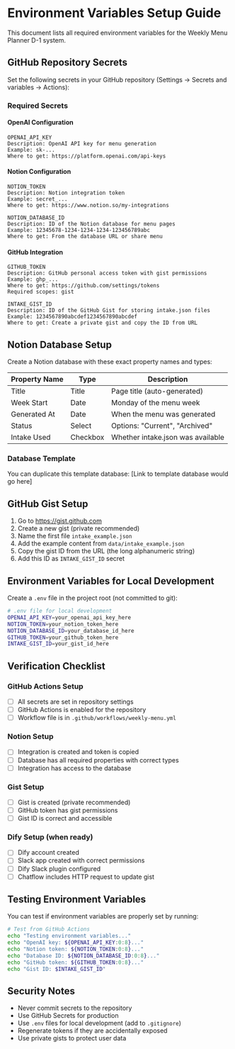 # Environment Variables Setup Guide

This document lists all required environment variables for the Weekly Menu Planner D-1 system.

## GitHub Repository Secrets

Set the following secrets in your GitHub repository (Settings → Secrets and variables → Actions):

### Required Secrets

#### OpenAI Configuration
```
OPENAI_API_KEY
Description: OpenAI API key for menu generation
Example: sk-...
Where to get: https://platform.openai.com/api-keys
```

#### Notion Configuration
```
NOTION_TOKEN
Description: Notion integration token
Example: secret_...
Where to get: https://www.notion.so/my-integrations

NOTION_DATABASE_ID
Description: ID of the Notion database for menu pages
Example: 12345678-1234-1234-1234-123456789abc
Where to get: From the database URL or share menu
```

#### GitHub Integration
```
GITHUB_TOKEN
Description: GitHub personal access token with gist permissions
Example: ghp_...
Where to get: https://github.com/settings/tokens
Required scopes: gist

INTAKE_GIST_ID
Description: ID of the GitHub Gist for storing intake.json files
Example: 1234567890abcdef1234567890abcdef
Where to get: Create a private gist and copy the ID from URL
```

## Notion Database Setup

Create a Notion database with these exact property names and types:

| Property Name | Type | Description |
|---------------|------|-------------|
| Title | Title | Page title (auto-generated) |
| Week Start | Date | Monday of the menu week |
| Generated At | Date | When the menu was generated |
| Status | Select | Options: "Current", "Archived" |
| Intake Used | Checkbox | Whether intake.json was available |

### Database Template
You can duplicate this template database:
[Link to template database would go here]

## GitHub Gist Setup

1. Go to https://gist.github.com
2. Create a new gist (private recommended)
3. Name the first file `intake_example.json`
4. Add the example content from `data/intake_example.json`
5. Copy the gist ID from the URL (the long alphanumeric string)
6. Add this ID as `INTAKE_GIST_ID` secret

## Environment Variables for Local Development

Create a `.env` file in the project root (not committed to git):

```bash
# .env file for local development
OPENAI_API_KEY=your_openai_api_key_here
NOTION_TOKEN=your_notion_token_here
NOTION_DATABASE_ID=your_database_id_here
GITHUB_TOKEN=your_github_token_here
INTAKE_GIST_ID=your_gist_id_here
```

## Verification Checklist

### GitHub Actions Setup
- [ ] All secrets are set in repository settings
- [ ] GitHub Actions is enabled for the repository
- [ ] Workflow file is in `.github/workflows/weekly-menu.yml`

### Notion Setup
- [ ] Integration is created and token is copied
- [ ] Database has all required properties with correct types
- [ ] Integration has access to the database

### Gist Setup
- [ ] Gist is created (private recommended)
- [ ] GitHub token has gist permissions
- [ ] Gist ID is correct and accessible

### Dify Setup (when ready)
- [ ] Dify account created
- [ ] Slack app created with correct permissions
- [ ] Dify Slack plugin configured
- [ ] Chatflow includes HTTP request to update gist

## Testing Environment Variables

You can test if environment variables are properly set by running:

```bash
# Test from GitHub Actions
echo "Testing environment variables..."
echo "OpenAI key: ${OPENAI_API_KEY:0:8}..."
echo "Notion token: ${NOTION_TOKEN:0:8}..."
echo "Database ID: ${NOTION_DATABASE_ID:0:8}..."
echo "GitHub token: ${GITHUB_TOKEN:0:8}..."
echo "Gist ID: $INTAKE_GIST_ID"
```

## Security Notes

- Never commit secrets to the repository
- Use GitHub Secrets for production
- Use `.env` files for local development (add to `.gitignore`)
- Regenerate tokens if they are accidentally exposed
- Use private gists to protect user data